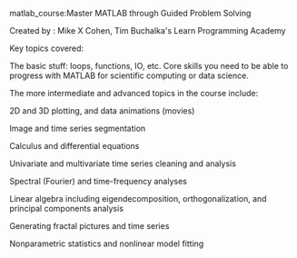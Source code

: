 matlab_course:Master MATLAB through Guided Problem Solving

Created by : Mike X Cohen, Tim Buchalka's Learn Programming Academy

Key topics covered:

The basic stuff: loops, functions, IO, etc. Core skills you need to be able to progress with MATLAB for scientific computing or data science.

The more intermediate and advanced topics in the course include:

2D and 3D plotting, and data animations (movies)

Image and time series segmentation

Calculus and differential equations

Univariate and multivariate time series cleaning and analysis

Spectral (Fourier) and time-frequency analyses

Linear algebra including eigendecomposition, orthogonalization, and principal components analysis

Generating fractal pictures and time series

Nonparametric statistics and nonlinear model fitting



